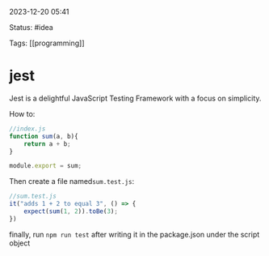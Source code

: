2023-12-20 05:41

Status: #idea

Tags: [[programming]]

# jest
Jest is a delightful JavaScript Testing Framework with a focus on simplicity.

How to: 
```js
//index.js
function sum(a, b){
	return a + b;
}

module.export = sum;
```

Then create  a file named`sum.test.js`:
```js
//sum.test.js
it("adds 1 + 2 to equal 3", () => {
	expect(sum(1, 2)).toBe(3);
})
```

finally, run `npm run test` after writing it in the package.json under the script object

